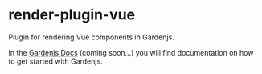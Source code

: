 # render-plugin-vue

Plugin for rendering Vue components in Gardenjs.

In the [Gardenjs Docs](https://gardenjs.org) (coming soon...) you will find documentation on how to get started with Gardenjs.
